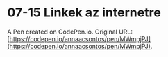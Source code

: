 # 07-15 Linkek az internetre

A Pen created on CodePen.io. Original URL: [https://codepen.io/annaacsontos/pen/MWmpjPJ](https://codepen.io/annaacsontos/pen/MWmpjPJ).


